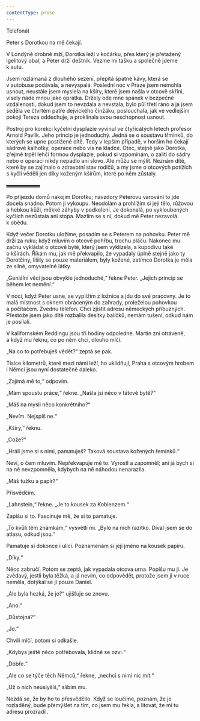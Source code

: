 ```yaml
---
contentType: prose
---
```


<section>

Telefonát

Peter s Dorotkou na mě čekají.

V Londýně drobně mží, Dorotka leží v kočárku, přes který je přetažený igelitový obal, a Peter drží deštník. Vezme mi tašku a společně jdeme k autu.

Jsem rozlámaná z dlouhého sezení, přepitá špatné kávy, která se v autobuse podávala, a nevyspalá. Poslední noc v Praze jsem nemohla usnout, neustále jsem myslela na kšíry, které jsem našla v otcově skříni, visely nade mnou jako oprátka. Držely ode mne spánek v bezpečné vzdálenosti, dokud jsem to nevzdala a nevstala, bylo půl třetí ráno a já jsem seděla ve čtvrtém patře dejvického činžáku, poslouchala, jak ve vedlejším pokoji Tereza oddechuje, a proklínala svou neschopnost usnout.

Postroj pro korekci kyčelní dysplazie vyvinul ve čtyřicátých letech profesor Arnold Pavlík. Jeho princip je jednoduchý. Jedná se o soustavu třmínků, do kterých se upne postižené dítě. Tedy v lepším případě, v horším ho čekají sádrové kalhotky, operace nebo vis na kladce. Otec, stejně jako Dorotka, zřejmě trpěl lehčí formou dysplazie, pokud si vzpomínám, o zalití do sádry nebo o operaci nikdy nepadlo ani slovo. Ale můžu se mýlit. Neznám dítě, které by se zajímalo o zdravotní stav rodičů, a my jsme o otcových potížích s kyčli věděli jen díky koženým kšírům, které po něm zůstaly.

![divider.png](./resources/divider_opt.png)

Po příjezdu domů nakojím Dorotku; navzdory Peterovu varování to jde docela snadno. Potom ji vykoupu. Neodolám a prohlížím si její tělo, růžovou a hebkou kůži, měkké záhyby v podkolení. Je dokonalá, po vykloubených kyčlích nezůstala ani stopa. Mazlím se s ní, dokud mě Peter nezavolá k obědu.

Když večer Dorotku uložíme, posadím se s Peterem na pohovku. Peter mě drží za ruku; když mluvím o otcově pohřbu, trochu pláču. Nakonec mu začnu vykládat o otcově bytě, který jsem vyklízela, a kupodivu také o kšírách. Říkám mu, jak mě překvapilo, že vypadaly úplně stejně jako ty Dorotčiny, lišily se pouze materiálem, byly kožené, zatímco Dorotka je měla ze silné, omyvatelné látky.

„Geniální věci jsou obvykle jednoduché,“ řekne Peter. „Jejich princip se během let nemění.“

V noci, když Peter usne, se vyplížím z ložnice a jdu do své pracovny. Je to malá místnost s oknem obráceným do zahrady, proleželou pohovkou a počítačem. Zvednu telefon. Chci zjistit adresu německých příbuzných. Přestože jsem jako dítě rozbalila desítky balíčků, nemám tušení, odkud nám je posílali.

V kalifornském Reddingu jsou tři hodiny odpoledne. Martin zní otráveně, a když mu řeknu, co po něm chci, dlouho mlčí.

„Na co to potřebuješ vědět?“ zeptá se pak.

Tisíce kilometrů, které mezi námi leží, ho uklidňují, Praha s otcovým hrobem i Němci jsou nyní dostatečně daleko.

„Zajímá mě to,“ odpovím.

„Mám spoustu práce,“ řekne. „Našla jsi něco v tátově bytě?“

„Máš na mysli něco konkrétního?“

„Nevím. Nejspíš ne.“

„Kšíry,“ řeknu.

„Cože?“

„Hráli jsme si s nimi, pamatuješ? Taková soustava kožených řemínků.“

Neví, o čem mluvím. Nepřekvapuje mě to. Vyrostl a zapomněl; ani já bych si na ně nevzpomněla, kdybych na ně náhodou nenarazila.

„Máš tužku a papír?“

Přisvědčím.

„Lahnstein,“ řekne. „Je to kousek za Koblenzem.“

Zapíšu si to. Fascinuje mě, že si to pamatuje.

„To kvůli těm známkám,“ vysvětlí mi. „Bylo na nich razítko. Díval jsem se do atlasu, odkud jsou.“

Pamatuje si dokonce i ulici. Poznamenám si její jméno na kousek papíru.

„Díky.“

Něco zabručí. Potom se zeptá, jak vypadala otcova urna. Popíšu mu ji. Je zvědavý, jestli byla těžká, a já nevím, co odpovědět, protože jsem ji v ruce neměla, dotýkal se jí pouze Daniel.

„Ale byla hezká, že jo?“ ujišťuje se znovu.

„Ano.“

„Důstojná?“

„Jo.“

Chvíli mlčí, potom si odkašle.

„Kdybys ještě něco potřebovala, klidně se ozvi.“

„Dobře.“

„Ale co se týče těch Němců,“ řekne, „nechci s nimi nic mít.“

„Už o nich neuslyšíš,“ slíbím mu.

Nezdá se, že by ho to přesvědčilo. Když se loučíme, poznám, že je rozladěný, bude přemýšlet na tím, co jsem mu řekla, a litovat, že mi tu adresu prozradil.

</section>
